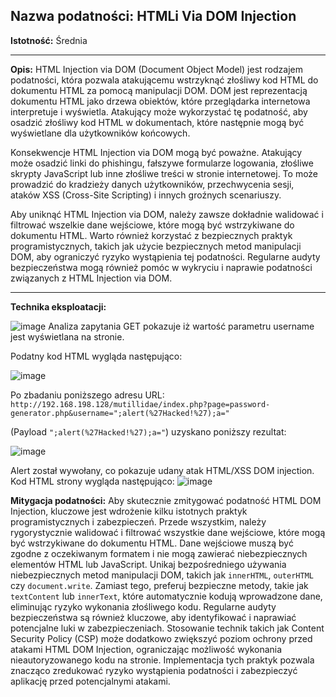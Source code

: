 ## Nazwa podatności: HTMLi Via DOM Injection

**Istotność:** Średnia

---

**Opis:**
HTML Injection via DOM (Document Object Model) jest rodzajem podatności, która pozwala atakującemu wstrzyknąć złośliwy kod HTML do dokumentu HTML za pomocą manipulacji DOM. DOM jest reprezentacją dokumentu HTML jako drzewa obiektów, które przeglądarka internetowa interpretuje i wyświetla. Atakujący może wykorzystać tę podatność, aby osadzić złośliwy kod HTML w dokumentach, które następnie mogą być wyświetlane dla użytkowników końcowych.

Konsekwencje HTML Injection via DOM mogą być poważne. Atakujący może osadzić linki do phishingu, fałszywe formularze logowania, złośliwe skrypty JavaScript lub inne złośliwe treści w stronie internetowej. To może prowadzić do kradzieży danych użytkowników, przechwycenia sesji, ataków XSS (Cross-Site Scripting) i innych groźnych scenariuszy.

Aby uniknąć HTML Injection via DOM, należy zawsze dokładnie walidować i filtrować wszelkie dane wejściowe, które mogą być wstrzykiwane do dokumentu HTML. Warto również korzystać z bezpiecznych praktyk programistycznych, takich jak użycie bezpiecznych metod manipulacji DOM, aby ograniczyć ryzyko wystąpienia tej podatności. Regularne audyty bezpieczeństwa mogą również pomóc w wykryciu i naprawie podatności związanych z HTML Injection via DOM.

---

**Technika eksploatacji:**

![image](https://github.com/GrzechuG/PWR-CBE-BAW-mutillidae-2024/assets/28838004/94726784-5909-4be7-b26e-36979fcf3f8e)
Analiza zapytania GET pokazuje iż wartość parametru username jest wyświetlana na stronie.

Podatny kod HTML wygląda następująco:

![image](https://github.com/GrzechuG/PWR-CBE-BAW-mutillidae-2024/assets/28838004/455d2650-9487-4feb-8845-14fc45559294)

Po zbadaniu poniższego adresu URL:
```http://192.168.198.128/mutillidae/index.php?page=password-generator.php&username=";alert(%27Hacked!%27);a="```

(Payload ```";alert(%27Hacked!%27);a="```) uzyskano poniższy rezultat:

![image](https://github.com/GrzechuG/PWR-CBE-BAW-mutillidae-2024/assets/28838004/40e287a3-596f-4d36-b9a7-c1037e10d001)


Alert został wywołany, co pokazuje udany atak HTML/XSS DOM injection.
Kod HTML strony wygląda następująco:
![image](https://github.com/GrzechuG/PWR-CBE-BAW-mutillidae-2024/assets/28838004/c4d06bfb-2504-43be-a478-b4d308799dad)



**Mitygacja podatności:**
Aby skutecznie zmitygować podatność HTML DOM Injection, kluczowe jest wdrożenie kilku istotnych praktyk programistycznych i zabezpieczeń. Przede wszystkim, należy rygorystycznie walidować i filtrować wszystkie dane wejściowe, które mogą być wstrzykiwane do dokumentu HTML. Dane wejściowe muszą być zgodne z oczekiwanym formatem i nie mogą zawierać niebezpiecznych elementów HTML lub JavaScript. Unikaj bezpośredniego używania niebezpiecznych metod manipulacji DOM, takich jak `innerHTML`, `outerHTML` czy `document.write`. Zamiast tego, preferuj bezpieczne metody, takie jak `textContent` lub `innerText`, które automatycznie kodują wprowadzone dane, eliminując ryzyko wykonania złośliwego kodu. Regularne audyty bezpieczeństwa są również kluczowe, aby identyfikować i naprawiać potencjalne luki w zabezpieczeniach. Stosowanie technik takich jak Content Security Policy (CSP) może dodatkowo zwiększyć poziom ochrony przed atakami HTML DOM Injection, ograniczając możliwość wykonania nieautoryzowanego kodu na stronie. Implementacja tych praktyk pozwala znacząco zredukować ryzyko wystąpienia podatności i zabezpieczyć aplikację przed potencjalnymi atakami.

